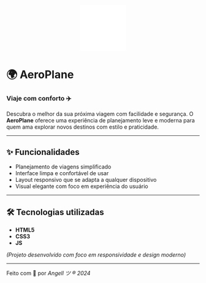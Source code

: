 <p align="center">
  <img src="images/logotipo.png" alt="Logo AeroPlane" width="120"/>
</p>

# 🌍 AeroPlane

### Viaje com conforto ✈️

Descubra o melhor da sua próxima viagem com facilidade e segurança. O **AeroPlane** oferece uma experiência de planejamento leve e moderna para quem ama explorar novos destinos com estilo e praticidade.

---

## ✨ Funcionalidades

- Planejamento de viagens simplificado
- Interface limpa e confortável de usar
- Layout responsivo que se adapta a qualquer dispositivo
- Visual elegante com foco em experiência do usuário

---

## 🛠 Tecnologias utilizadas

- **HTML5**
- **CSS3**
- **JS**

*(Projeto desenvolvido com foco em responsividade e design moderno)*

---

Feito com 💖 por *Angell ツ ® 2024*
